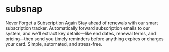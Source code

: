 # subsnap
 Never Forget a Subscription Again Stay ahead of renewals with our smart subscription tracker. Automatically forward subscription emails to our system, and we’ll extract key details—like end dates, renewal terms, and pricing—then send you timely reminders before anything expires or charges your card. Simple, automated, and stress-free.
